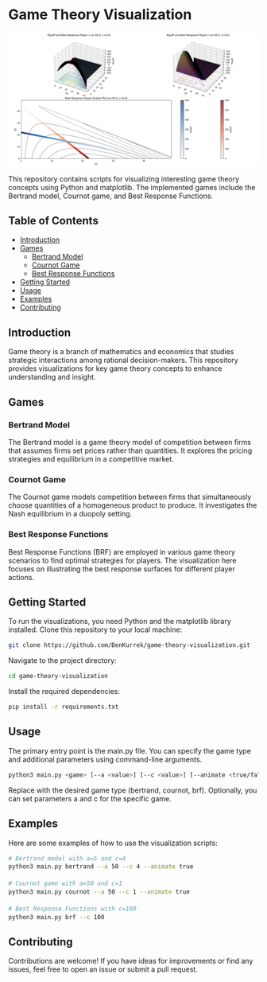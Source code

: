 # Game Theory Visualization

![Cournot Game](./static/cournot.png)

This repository contains scripts for visualizing interesting game theory concepts using Python and matplotlib. The implemented games include the Bertrand model, Cournot game, and Best Response Functions.

## Table of Contents

- [Introduction](#introduction)
- [Games](#games)
  - [Bertrand Model](#bertrand-model)
  - [Cournot Game](#cournot-game)
  - [Best Response Functions](#best-response-functions)
- [Getting Started](#getting-started)
- [Usage](#usage)
- [Examples](#examples)
- [Contributing](#contributing)

## Introduction

Game theory is a branch of mathematics and economics that studies strategic interactions among rational decision-makers. This repository provides visualizations for key game theory concepts to enhance understanding and insight.

## Games

### Bertrand Model

The Bertrand model is a game theory model of competition between firms that assumes firms set prices rather than quantities. It explores the pricing strategies and equilibrium in a competitive market.

### Cournot Game

The Cournot game models competition between firms that simultaneously choose quantities of a homogeneous product to produce. It investigates the Nash equilibrium in a duopoly setting.

### Best Response Functions

Best Response Functions (BRF) are employed in various game theory scenarios to find optimal strategies for players. The visualization here focuses on illustrating the best response surfaces for different player actions.

## Getting Started

To run the visualizations, you need Python and the matplotlib library installed. Clone this repository to your local machine:

```bash
git clone https://github.com/BenKurrek/game-theory-visualization.git
```

Navigate to the project directory:

```bash
cd game-theory-visualization
```

Install the required dependencies:

```bash
pip install -r requirements.txt
```

## Usage

The primary entry point is the main.py file. You can specify the game type and additional parameters using command-line arguments.

```bash
python3 main.py <game> [--a <value>] [--c <value>] [--animate <true/false>]
```

Replace <game> with the desired game type (bertrand, cournot, brf). Optionally, you can set parameters a and c for the specific game.


## Examples

Here are some examples of how to use the visualization scripts:

```bash
# Bertrand model with a=5 and c=4
python3 main.py bertrand --a 50 --c 4 --animate true

# Cournot game with a=50 and c=1
python3 main.py cournot --a 50 --c 1 --animate true

# Best Response Functions with c=100
python3 main.py brf --c 100
```

## Contributing

Contributions are welcome! If you have ideas for improvements or find any issues, feel free to open an issue or submit a pull request.